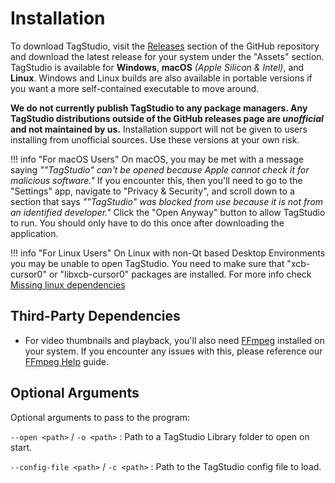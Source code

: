 # Installation

To download TagStudio, visit the [Releases](https://github.com/TagStudioDev/TagStudio/releases) section of the GitHub repository and download the latest release for your system under the "Assets" section. TagStudio is available for **Windows**, **macOS** _(Apple Silicon & Intel)_, and **Linux**. Windows and Linux builds are also available in portable versions if you want a more self-contained executable to move around.

**We do not currently publish TagStudio to any package managers. Any TagStudio distributions outside of the GitHub releases page are _unofficial_ and not maintained by us.** Installation support will not be given to users installing from unofficial sources. Use these versions at your own risk.

<!-- prettier-ignore -->
!!! info "For macOS Users"
    On macOS, you may be met with a message saying _""TagStudio" can't be opened because Apple cannot check it for malicious software."_ If you encounter this, then you'll need to go to the "Settings" app, navigate to "Privacy & Security", and scroll down to a section that says _""TagStudio" was blocked from use because it is not from an identified developer."_ Click the "Open Anyway" button to allow TagStudio to run. You should only have to do this once after downloading the application.

<!-- prettier-ignore -->
!!! info "For Linux Users"
    On Linux with non-Qt based Desktop Environments you may be unable to open TagStudio. You need to make sure that "xcb-cursor0" or "libxcb-cursor0" packages are installed. For more info check [Missing linux dependencies](https://github.com/TagStudioDev/TagStudio/discussions/182#discussioncomment-9452896)

## Third-Party Dependencies

-   For video thumbnails and playback, you'll also need [FFmpeg](https://ffmpeg.org/download.html) installed on your system. If you encounter any issues with this, please reference our [FFmpeg Help](./help/ffmpeg.md) guide.

## Optional Arguments

Optional arguments to pass to the program:

`--open <path>` / `-o <path>`
: Path to a TagStudio Library folder to open on start.

`--config-file <path>` / `-c <path>`
: Path to the TagStudio config file to load.

